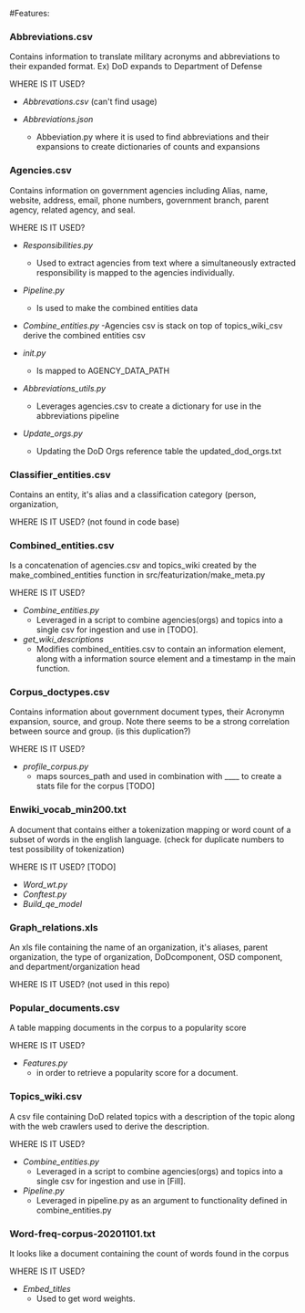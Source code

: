 #Features:

### Abbreviations.csv
Contains information to translate military acronyms and abbreviations to their expanded format. Ex) DoD expands to Department of Defense 
	
WHERE IS IT USED?

* _Abbrevations.csv_ (can't find usage)
	
* _Abbreviations.json_
  - Abbeviation.py where it is used to find abbreviations and their expansions to create dictionaries of counts and expansions
	
### Agencies.csv
Contains information on government agencies including Alias, name, website, address, email, phone numbers, government branch, parent agency, related agency, and seal.
	
WHERE IS IT USED?

* _Responsibilities.py_
    - Used to extract agencies from text where a simultaneously extracted responsibility is mapped to the agencies individually.
	
* _Pipeline.py_
    - Is used to make the  combined entities data
    
* _Combine_entities.py_
    -Agencies csv is stack on top of topics_wiki_csv derive the combined entities csv
	
* _init.py_
    - Is mapped to AGENCY_DATA_PATH
	
* _Abbreviations_utils.py_
    - Leverages agencies.csv to create a dictionary for use in the abbreviations pipeline

* _Update_orgs.py_
    - Updating the DoD Orgs reference table the updated_dod_orgs.txt
		

### Classifier_entities.csv
Contains an entity, it's alias and a classification category (person, organization,  
	
WHERE IS IT USED? (not found in code base)
	

### Combined_entities.csv
Is a concatenation of agencies.csv and topics_wiki created by the make_combined_entities function in src/featurization/make_meta.py
	
WHERE IS IT USED?
* _Combine_entities.py_
  - Leveraged in a script to combine agencies(orgs) and topics into a single csv for ingestion and use in [TODO].
* _get_wiki_descriptions_
  - Modifies combined_entities.csv to contain an information element, along with 
a information source element and a timestamp in the main function.
	

### Corpus_doctypes.csv
Contains information about government document types, their Acronymn expansion, source, and group. Note there seems to be a strong correlation between source and group. (is this duplication?)
	
WHERE IS IT USED?
* _profile_corpus.py_
  - maps sources_path and used in combination with ____ to create a stats file for the corpus [TODO]
	

### Enwiki_vocab_min200.txt 
A document that contains either a tokenization mapping or word count of a subset of words in the english language. (check for duplicate numbers to test possibility of tokenization)
	
WHERE IS IT USED? [TODO]
* _Word_wt.py_
* _Conftest.py_
* _Build_qe_model_
	

### Graph_relations.xls
An xls file containing the name of an organization, it's aliases, parent organization, the type of organization, DoDcomponent, OSD component, and department/organization head

WHERE IS IT USED?
(not used in this repo)



### Popular_documents.csv
A table mapping documents in the corpus to a popularity score
	
WHERE IS IT USED?

* _Features.py_
  - in order to retrieve a popularity score for a document.
	

### Topics_wiki.csv
A csv file containing DoD related topics with a description of the topic along with the web crawlers used to derive the description.
	
WHERE IS IT USED?

* _Combine_entities.py_
  - Leveraged in a script to combine agencies(orgs) and topics into a single csv for ingestion and use in [Fill].
* _Pipeline.py_
  - Leveraged in pipeline.py as an argument to functionality defined in combine_entities.py

	

### Word-freq-corpus-20201101.txt
It looks like a document containing the count of words found in the corpus
	
	
WHERE IS IT USED?
* _Embed_titles_ 
  - Used to get word weights.



	
